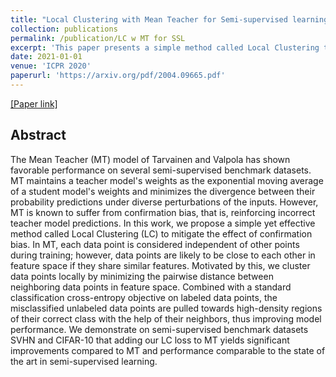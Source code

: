 ```yaml
---
title: "Local Clustering with Mean Teacher for Semi-supervised learning"
collection: publications
permalink: /publication/LC w MT for SSL
excerpt: 'This paper presents a simple method called Local Clustering to mitigate the issue of confirmation bias in Mean Teacher'
date: 2021-01-01
venue: 'ICPR 2020'
paperurl: 'https://arxiv.org/pdf/2004.09665.pdf'
---
```


[[Paper link]](https://arxiv.org/abs/2004.09665)

## Abstract

The Mean Teacher (MT) model of Tarvainen and Valpola has shown favorable performance on several semi-supervised benchmark datasets. MT maintains a teacher model's weights as the exponential moving average of a student model's weights and minimizes the divergence between their probability predictions under diverse perturbations of the inputs. However, MT is known to suffer from confirmation bias, that is, reinforcing incorrect teacher model predictions. In this work, we propose a simple yet effective method called Local Clustering (LC) to mitigate the effect of confirmation bias. In MT, each data point is considered independent of other points during training; however, data points are likely to be close to each other in feature space if they share similar features. Motivated by this, we cluster data points locally by minimizing the pairwise distance between neighboring data points in feature space. Combined with a standard classification cross-entropy objective on labeled data points, the misclassified unlabeled data points are pulled towards high-density regions of their correct class with the help of their neighbors, thus improving model performance. We demonstrate on semi-supervised benchmark datasets SVHN and CIFAR-10 that adding our LC loss to MT yields significant improvements compared to MT and performance comparable to the state of the art in semi-supervised learning.
